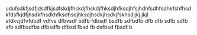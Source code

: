 udufsdkfjsdfjdsdfkjsdfskdjfhskdjfhskdjfhksdjhfksdjhfsjhdhfsdhfsdhkfshfhsdkfdsfkjdfjhsdkfhsdkhfksdhsdjhksdjhsdkjhsdkjfskhsdjjkj  jkjl                  
sfdkvjdfvfdbdf
vdfvs
dfbvsdf
bdfb
fdbsdf
bsdfb
sdfbdfb
dfb
dfb
sdfb
sdfb
sfb
sdfbsdfbs
dfbsdfb
dfbsd
fbsd
fb
dsfbsd
fbsdf
b
